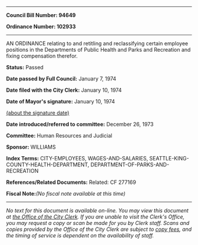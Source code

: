 

********

**Council Bill Number: 94649**
   
**Ordinance Number: 102933**
********

 AN ORDINANCE relating to and retitling and reclassifying certain employee positions in the Departments of Public Health and Parks and Recreation and fixing compensation therefor.

**Status:** Passed
   
**Date passed by Full Council:** January 7, 1974
   
**Date filed with the City Clerk:** January 10, 1974
   
**Date of Mayor's signature:** January 10, 1974
   
[(about the signature date)](/~public/approvaldate.htm)
   
   
   
**Date introduced/referred to committee:** December 26, 1973
   
**Committee:** Human Resources and Judicial
   
**Sponsor:** WILLIAMS
   
   
**Index Terms:** CITY-EMPLOYEES, WAGES-AND-SALARIES, SEATTLE-KING-COUNTY-HEALTH-DEPARTMENT, DEPARTMENT-OF-PARKS-AND-RECREATION

**References/Related Documents:** Related: CF 277169

**Fiscal Note:**_(No fiscal note available at this time)_
********

_No text for this document is available on-line. You may view this document at [the Office of the City Clerk](http://www.seattle.gov/leg/clerk/contactUs.htm). If you are unable to visit the Clerk's Office, you may request a copy or scan be made for you by Clerk staff. Scans and copies provided by the Office of the City Clerk are subject to [copy fees](http://clerk.seattle.gov/~public/clerkfees.htm), and the timing of service is dependent on the availability of staff._

